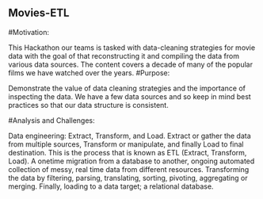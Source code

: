 ## Movies-ETL
#Motivation: 

This Hackathon our teams is tasked with data-cleaning strategies for movie data with the goal of that reconstructing it and compiling the data from various data sources. The content covers a decade of many of the popular films we have watched over the years. 
#Purpose:

Demonstrate the value of data cleaning strategies and the importance of inspecting the data. We have a few data sources and so keep in mind best practices so that our data structure is consistent. 

#Analysis and Challenges:

Data engineering: Extract, Transform, and Load. Extract or gather the data from multiple sources, Transform or manipulate, and finally Load to final destination. This is the process that is known as ETL (Extract, Transform, Load). A onetime migration from a database to another, ongoing automated collection of messy, real time data from different resources. Transforming the data by filtering, parsing, translating, sorting, pivoting, aggregating or merging. Finally, loading to a data target; a relational database.
